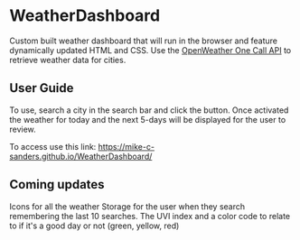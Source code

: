 # WeatherDashboard

Custom built weather dashboard that will run in the browser and feature dynamically updated HTML and CSS.  Use the [OpenWeather One Call API](https://openweathermap.org/api/one-call-api) to retrieve weather data for cities.

## User Guide

To use, search a city in the search bar and click the button. Once activated the weather for today and the next 5-days will be displayed for the user to review. 

To access use this link: <https://mike-c-sanders.github.io/WeatherDashboard/>

## Coming updates

Icons for all the weather
Storage for the user when they search remembering the last 10 searches.
The UVI index and a color code to relate to if it's a good day or not (green, yellow, red)

